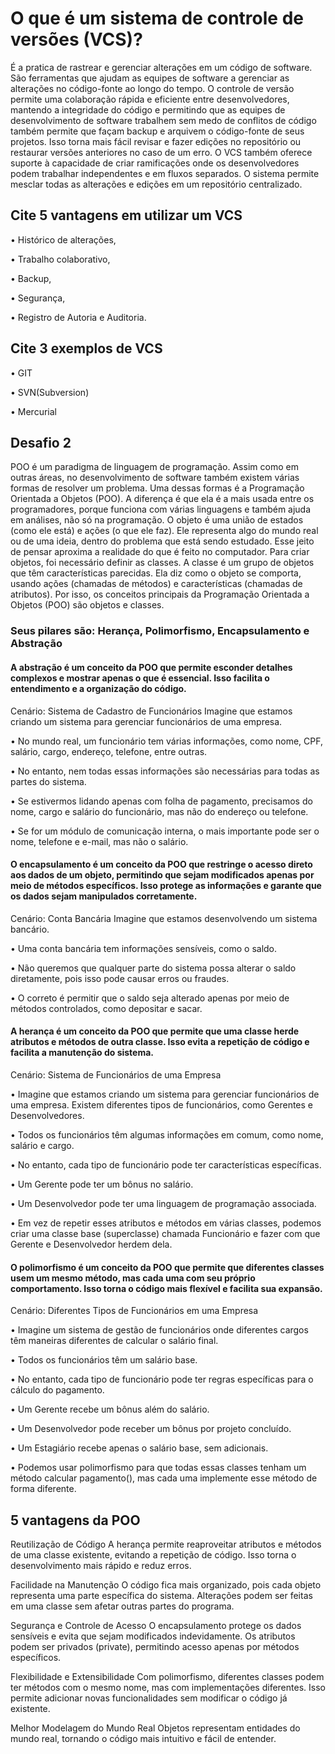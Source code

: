 # O que é um sistema de controle de versões (VCS)?

É a pratica de rastrear e gerenciar alterações em um código de software. São ferramentas que ajudam as equipes de software a gerenciar as alterações no código-fonte ao longo do tempo. O controle de versão permite uma colaboração rápida e eficiente entre desenvolvedores, mantendo a integridade do código e permitindo que as equipes de desenvolvimento de software trabalhem sem medo de conflitos de código também permite que façam backup e arquivem o código-fonte de seus projetos. Isso torna mais fácil revisar e fazer edições no repositório ou restaurar versões anteriores no caso de um erro. O VCS também oferece suporte à capacidade de criar ramificações onde os desenvolvedores podem trabalhar independentes e em fluxos separados. O sistema permite mesclar todas as alterações e edições em um repositório centralizado.

## Cite 5 vantagens em utilizar um VCS




•	Histórico de alterações, 

•	Trabalho colaborativo, 

•	Backup, 

•	Segurança,

•	Registro de Autoria e Auditoria.

## Cite 3 exemplos de VCS

•	GIT

•	SVN(Subversion) 

•	Mercurial



## Desafio 2

POO é um paradigma de linguagem de programação. Assim como em outras áreas, no desenvolvimento de software também existem várias formas de resolver um problema. Uma dessas formas é a Programação Orientada a Objetos (POO). A diferença é que ela é a mais usada entre os programadores, porque funciona com várias linguagens e também ajuda em análises, não só na programação. O objeto é uma união de estados (como ele está) e ações (o que ele faz). Ele representa algo do mundo real ou de uma ideia, dentro do problema que está sendo estudado. Esse jeito de pensar aproxima a realidade do que é feito no computador. Para criar objetos, foi necessário definir as classes. A classe é um grupo de objetos que têm características parecidas. Ela diz como o objeto se comporta, usando ações (chamadas de métodos) e características (chamadas de atributos). Por isso, os conceitos principais da Programação Orientada a Objetos (POO) são objetos e classes.

### Seus pilares são: Herança, Polimorfismo, Encapsulamento e Abstração

#### A abstração é um conceito da POO que permite esconder detalhes complexos e mostrar apenas o que é essencial. Isso facilita o entendimento e a organização do código.

Cenário: Sistema de Cadastro de Funcionários 
Imagine que estamos criando um sistema para gerenciar funcionários de uma empresa.

•	No mundo real, um funcionário tem várias informações, como nome, CPF, salário, cargo, endereço, telefone, entre outras.

•	No entanto, nem todas essas informações são necessárias para todas as partes do sistema.

•	Se estivermos lidando apenas com folha de pagamento, precisamos do nome, cargo e salário do funcionário, mas não do endereço ou telefone.

•	Se for um módulo de comunicação interna, o mais importante pode ser o nome, telefone e e-mail, mas não o salário.

#### O encapsulamento é um conceito da POO que restringe o acesso direto aos dados de um objeto, permitindo que sejam modificados apenas por meio de métodos específicos. Isso protege as informações e garante que os dados sejam manipulados corretamente.

Cenário: Conta Bancária 
Imagine que estamos desenvolvendo um sistema bancário.

•	Uma conta bancária tem informações sensíveis, como o saldo.

•	Não queremos que qualquer parte do sistema possa alterar o saldo diretamente, pois isso pode causar erros ou fraudes.

•	O correto é permitir que o saldo seja alterado apenas por meio de métodos controlados, como depositar e sacar.

#### A herança é um conceito da POO que permite que uma classe herde atributos e métodos de outra classe. Isso evita a repetição de código e facilita a manutenção do sistema.

Cenário: Sistema de Funcionários de uma Empresa

•	Imagine que estamos criando um sistema para gerenciar funcionários de uma empresa. Existem diferentes tipos de funcionários, como Gerentes e Desenvolvedores.

•	Todos os funcionários têm algumas informações em comum, como nome, salário e cargo.

•	No entanto, cada tipo de funcionário pode ter características específicas.

•	Um Gerente pode ter um bônus no salário.

•	Um Desenvolvedor pode ter uma linguagem de programação associada.

•	Em vez de repetir esses atributos e métodos em várias classes, podemos criar uma classe base (superclasse) chamada Funcionário e fazer com que Gerente e Desenvolvedor herdem dela.

#### O polimorfismo é um conceito da POO que permite que diferentes classes usem um mesmo método, mas cada uma com seu próprio comportamento. Isso torna o código mais flexível e facilita sua expansão.

Cenário: Diferentes Tipos de Funcionários em uma Empresa

•	Imagine um sistema de gestão de funcionários onde diferentes cargos têm maneiras diferentes de calcular o salário final.

•	Todos os funcionários têm um salário base.

•	No entanto, cada tipo de funcionário pode ter regras específicas para o cálculo do pagamento.

•	Um Gerente recebe um bônus além do salário.

•	Um Desenvolvedor pode receber um bônus por projeto concluído.

•	Um Estagiário recebe apenas o salário base, sem adicionais.

•	Podemos usar polimorfismo para que todas essas classes tenham um método calcular pagamento(), mas cada uma implemente esse método de forma diferente.

## 5 vantagens da POO

Reutilização de Código
A herança permite reaproveitar atributos e métodos de uma classe existente, evitando a repetição de código. Isso torna o desenvolvimento mais rápido e reduz erros.

Facilidade na Manutenção
O código fica mais organizado, pois cada objeto representa uma parte específica do sistema. Alterações podem ser feitas em uma classe sem afetar outras partes do programa.

Segurança e Controle de Acesso
O encapsulamento protege os dados sensíveis e evita que sejam modificados indevidamente. Os atributos podem ser privados (private), permitindo acesso apenas por métodos específicos.

Flexibilidade e Extensibilidade
Com polimorfismo, diferentes classes podem ter métodos com o mesmo nome, mas com implementações diferentes. Isso permite adicionar novas funcionalidades sem modificar o código já existente.

Melhor Modelagem do Mundo Real
Objetos representam entidades do mundo real, tornando o código mais intuitivo e fácil de entender.

